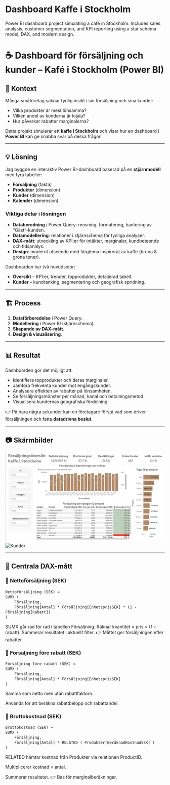 # Dashboard Kaffe i Stockholm
Power BI dashboard project simulating a café in Stockholm. Includes sales analysis, customer segmentation, and KPI reporting using a star schema model, DAX, and modern design.


# ☕ Dashboard för försäljning och kunder – Kafé i Stockholm (Power BI)

## 📖 Kontext
Många småföretag saknar tydlig insikt i sin försäljning och sina kunder:  
- Vilka produkter är mest lönsamma?  
- Vilken andel av kunderna är lojala?  
- Hur påverkar rabatter marginalerna?  

Detta projekt simulerar ett **kaffe i Stockholm** och visar hur en dashboard i **Power BI** kan ge snabba svar på dessa frågor.

---

## 💡 Lösning
Jag byggde en interaktiv Power BI-dashboard baserad på en **stjärnmodell** med fyra tabeller:  
- **Försäljning** (fakta)  
- **Produkter** (dimension)  
- **Kunder** (dimension)  
- **Kalender** (dimension)  

### Viktiga delar i lösningen
- **Databeredning** i Power Query: rensning, formatering, hantering av “Gäst”-kunden.  
- **Datamodellering**: relationer i stjärnschema för tydliga analyser.  
- **DAX-mått**: utveckling av KPI:er för intäkter, marginaler, kundbeteende och tidsanalys.  
- **Design**: modernt utseende med färgtema inspirerat av kaffe (bruna & gröna toner).  

Dashboarden har två huvudsidor:  
- **Översikt** – KPI:er, trender, topprodukter, detaljerad tabell.  
- **Kunder** – kundranking, segmentering och geografisk spridning.  

---

## 🏗️ Process
1. **Dataförberedelse** i Power Query.  
2. **Modellering** i Power BI (stjärnschema).  
3. **Skapande av DAX-mått**.  
4. **Design & visualisering**.  

---

## 📊 Resultat
Dashboarden gör det möjligt att:  
- Identifiera topprodukter och deras marginaler.  
- Jämföra frekventa kunder mot engångskunder.  
- Analysera effekten av rabatter på lönsamheten.  
- Se försäljningsmönster per månad, kanal och betalningsmetod.  
- Visualisera kundernas geografiska fördelning.  

👉 På bara några sekunder kan en företagare förstå vad som driver försäljningen och fatta **datadrivna beslut**.

---

## 📷 Skärmbilder
![Översikt](screenshots/oversikt.png)  
![Kunder](screenshots/kunder.png)  

---

## 🧮 Centrala DAX-mått

### 🎯 Nettoförsäljning (SEK)

```DAX
Nettoförsäljning (SEK) =
SUMX (
    Försäljning,
    Försäljning[Antal] * Försäljning[EnhetsprisSEK] * (1 - Försäljning[Rabatt])
)
```

SUMX går rad för rad i tabellen Försäljning.
Räknar kvantitet × pris × (1 – rabatt).
Summerar resultatet i aktuellt filter.
👉 Måttet ger försäljningen efter rabatter.

### 🎯 Försäljning före rabatt (SEK)

```DAX
Försäljning före rabatt (SEK) =
SUMX (
    Försäljning,
    Försäljning[Antal] * Försäljning[EnhetsprisSEK]
)
```

Samma som netto men utan rabattfaktorn.

Används för att beräkna rabattbelopp och rabattandel.

### 🎯 Bruttokostnad (SEK)

```DAX
Bruttokostnad (SEK) =
SUMX (
    Försäljning,
    Försäljning[Antal] * RELATED ( Produkter[BeräknadKostnadSEK] )
)
```

RELATED hämtar kostnad från Produkter via relationen ProductID.

Multiplicerar kostnad × antal.

Summerar resultatet.
👉 Bas för marginalberäkningar.
